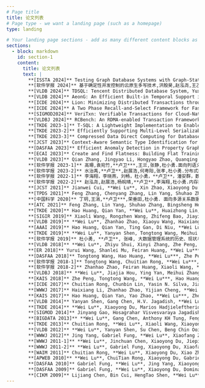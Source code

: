 ```yaml
---
# Page title
title: 论文列表
# Page type - we want a landing page (such as a homepage)
type: landing

# Your landing page sections - add as many different content blocks as you like
sections:
  - block: markdown
    id: section-1
    content:
      title: 论文列表
      text: |
        **[ISSTA 2024]** Testing Graph Database Systems with Graph-State Persistence Oracle.Shuang Liu, Junhao Lan, Xiaoning Du, Jiyuan Li, **Wei Lu***, Jiajun Jiang, and Xiaoyong Du, In Proceedings of the 33rd ACM SIGSOFT International Symposium on Software Testing and Analysis (ISSTA ’24) (CCF A)  
        **[软件学报 2024]** 基于确定性并发控制的云原生多写技术,洪殷昊,赵泓尧,王乙霖,史心悦,**卢卫***,杨尚,杜胜,软件学报，2024（CCF 中文 A）  
        **[VLDB 2024]** TDSQL: Tencent Distributed Database System, Yuxing Chen, Anqun Pan, Hailin Lei, Anda Ye, Shuo Han, Yan Tang, **Wei Lu**, Yunpeng Chai, Feng Zhang, Xiaoyong Du, Proc. VLDB Endow. 17(6): 3869-3882(2024) (CCF A)  
        **[VLDB 2024]** AeonG: An Efficient Built-in Temporal Support in Graph Databases, Jiamin Hou, Zhanhao Zhao, Zhouyu Wang, **Wei Lu***, Guodong Jin, Dong Wen, Xiaoyong Du,  Proc. VLDB Endow. 17(6): 1515-1527 (2024) (CCF A)  
        **[ICDE 2024]** Lion: Minimizing Distributed Transactions through Adaptive Replica Provision, Qiushi Zheng, Zhanhao Zhao, **Wei Lu***, Chang Yao, Yuxing Chen, Anqun Pan, Xiaoyong Du, ICDE 2024 (CCF A)  
        **[ICDE 2024]** A Two Phase Recall-and-Select Framework for Fast Model Selection，Jianwei Cui, Wenhang Shi, Honglin Tao, **Wei Lu***, Xiaoyong Du*，ICDE 2024. (CCF A)  
        **[SIGMOD2024]** VeriTxn: Verifiable Transactions for Cloud-Native Databases with Storage Disaggregation, Zhanhao Zhao, Hexiang Pan, Gang Chen, Xiaoyong Du, **Wei Lu**, Beng Chin Ooi，SIGMOD 2024. (CCF A)  
        **[VLDBJ 2024]** RCBench: An RDMA-enabled Transaction Framework for Analyzing Concurrency Control Algorithms, Hongyao Zhao, Jingyao Li, **Wei Lu***, Qian Zhang, Wanqing Yang, Jiajia Zhong, Meihui Zhang, Haixiang Li, Xiaoyong Du, Anqun Pan, VLDB Journal, 2023, (CCF A)  
        **[TKDE 2023-1]** T-SQL: A Lightweight Implementation to Enable Built-in Temporal Support in MVCC-Based RDBMSs, Zhanhao Zhao, **Wei Lu***, Hongyao Zhao, Zongyan He, Haixiang Li, Anqun Pan, Xiaoyong Du*, IEEE Trans. Knowl. Data Eng. 35(1): 1028-1042 (2023) (CCF A)  
        **[TKDE 2023-2]** Efficiently Supporting Multi-Level Serializability in Decentralized Database Systems, Zhanhao Zhao, Hongyao Zhao, Qiyu Zhuang, **Wei Lu***, Haixiang Li, Meihui Zhang, Anqun Pan, Xiaoyong Du*, IEEE Trans. Knowl. Data Eng. 35(12): 12618-12633 (2023) (CCF A)  
        **[TKDE 2023-3]** Compressed Data Direct Computing for Databases, Weitao Wan, Feng Zhang, Chenyang Zhang, Mingde Zhang, Jidong Zhai, Yunpeng Chai,Huanchen Zhang, **Wei Lu**, Yuxing Chen, Haixiang Li, Anqun Pan, Xiaoyong Du, IEEE Trans. Knowl. Data Eng., 2023 (CCF A)  
        **[JCST 2023]** Context-Aware Semantic Type Identification for Relational Attributes, Yue Ding, Yuhe Guo, **Wei Lu***, Hai-Xiang Li, Meihui Zhang, Hui Li, An-Qun Pan, Xiaoyong Du, J. Comput. Sci. Technol. 38(4): 927-946 (2023) (CCF B)  
        **[DASFAA 2023]** Efficient Anomaly Detection in Property Graphs, Jiamin Hou, Yuhong Lei, Zhe Peng, **Wei Lu***, Feng Zhang, Xiaoyong Du, DASFAA (3) 2023: 120-136 (CCF B)  
        **[ECAI 2023]** Create and Find Flatness: Building Flat Training Spaces in Advance for Continual Learning, Wenhang Shi, Yiren Chen, Zhe Zhao, **Wei Lu***, Kimmo Yan, Xiaoyong Du, ECAI 2023: 2138-2145 (CCF B)  
        **[VLDB 2023]** Qian Zhang, Jingyao Li, Hongyao Zhao, Quanqing Xu, **Wei Lu***, Jinliang Xiao, Fusheng Han, Chuanhui Yang, Xiaoyong Du:Efficient Distributed Transaction Processing in Heterogeneous Networks. Proc. VLDB Endow. 16(6): 1372-1385 (2023) (CCF A)  
        **[软件学报 2023-1]** 高珊,袁宛竹,**卢卫***,王兰,张静,杜小勇.面向列语义识别的共现属性交互模型构建与优化.软件学报,2023,34(3):1010-1026（CCF 中文 A）  
        **[软件学报 2023-2]** 水治禹,**卢卫**,赵展浩,何粤阳,张孝,杜小勇.分布式数据库多级一致性统一建模理论研究.软件学报,2023,34(5):2392-2412（CCF 中文 A）  
        **[软件学报 2022-1]** 李海翔，李晓燕，刘畅，杜小勇，**卢卫**，潘安群，数据库管理系统中数据异常体系化定义与分类，软件学报，2022, 33(3), （CCF 中文 A）  
        **[软件学报 2022-2]** 赵泓尧,赵展浩,杨皖晴,**卢卫**,李海翔,杜小勇.内存数据库并发控制算法的实验研究.软件学报,2022,33(3):867-890（CCF 中文 A）  
        **[JCST 2021]** Jianwei Cui, **Wei Lu**, Xin Zhao, Xiaoyong Du:Efficient Model Store and Reuse in an OLML Database System. J. Comput. Sci. Technol. 36(4): 792-805 (2021) (CCF B)  
        **[TPDS 2021]** Feng Zhang, Chenyang Zhang, Lin Yang, Shuhao Zhang, Bingsheng He, **Wei Lu**, Xiaoyong Du:Fine-Grained Multi-Query Stream Processing on Integrated Architectures. IEEE Trans. Parallel Distributed Syst. 32(9): 2303-2320 (2021) (CCF A)  
        **[中国科学 2020]** 丁玥,王涓,**卢卫***,荣垂田,杜小勇. 面向多源关系数据的融合, 中国科学:信息科学, 50(5), 649-661, 2020, CCF A (CCF 中文A）  
        **[ATC 2021]** Feng Zhang, Lin Yang, Shuhao Zhang, Bingsheng He, **Wei Lu**, Xiaoyong Du. FineStream: Fine-Grained Window-Based Stream Processing on CPU-GPU Integrated Architectures，2020 {USENIX} Annual Technical Conference ({USENIX}{ATC} 20), 633-647 （CCF A）  
        **[TKDE 2020]** Hao Huang, Qian Yan, **Wei Lu**, Huaizhong Lin, Yunjun Gao, Lei Chen. LERI: Local Exploration for Rare-Category Identification. IEEE Trans. Knowl. Data Eng. 32(9): 1761-1772 (2020) （CCF A）  
        **[SIGIR 2019]** Xiaoli Wang, Rongzhen Wang, Zhifeng Bao, Jiayin Liang and **Wei Lu***, Effective Medical Archives Processing Using Knowledge Graphs, SIGIR 2019: 1141-1144 (CCF A)  
        **[VLDB 2019]** **Wei Lu**, Zhanhao Zhao, Xiaoyu Wang, Haixiang Li, Zhenmiao Zhang, Zhiyu Shui, Sheng Ye, Anqun Pan, Xiaoyong Du: A lightweight and efficient temporal database management system in TDSQL，Proceedings of the VLDB Endowment 12 (12), 2035-2046（CCF A）  
        **[AAAI 2019]** Hao Huang, Qian Yan, Ting Gan, Di Niu, **Wei Lu***, Yunjun Gao, Learning Diffusions without Timestamps, AAAI 2019: 582-589（CCF A）  
        **[TKDE 2019]** **Wei Lu**, Yanyan Shen, Tongtong Wang, Meihui Zhang, Xiaoyong Du, Fast Failure Recovery in Vertex-centric Distributed Graph Processing Systems, IEEE Transactions on Knowledge and Data Engineering, 31(4):733-746,2019（CCF A）  
        **[软件学报 2019]** 杜小勇, **卢卫**, 张峰, 大数据管理系统的历史、现状与未来,软件学报, 2019, 30(1):127-141 (CCF 中文A）  
        **[VLDB 2018]** **Wei Lu**, Zhiyu Shui, Xinyi Zhang, Zhe Peng, Xiao Zhang, Xiaoyong Du, Hao Huang, Xiaoyu Wang, Anqun Pan, Haixiang Li, MSQL+: A Plugin Toolkit for Similarity Search under Metric Spaces in Distributed Relational Database Systems, PVLDB, 11(12):1970-1973, 2018（CCF A）  
        **[ER 2018]** Yurui Wang, Shanlei Mu, Feiran Huang, **Wei Lu***, Yueguo Chen, An In-Depth Benchmarking Study on Bill of Materials for High-End Manufacturing, ER 2018: 75-90（CCF C）  
        **[DASFAA 2018]** Tongtong Wang, Hao Huang, **Wei Lu***, Zhe Peng, Xiaoyong Du, Efficient and Scalable Mining of Frequent Subgraphs Using Distributed Graph Processing Systems. DASFAA (1) 2018: 891-907（CCF B）  
        **[软件学报 2018-1]** Tongtong Wang, Chuitian Rong, **Wei Lu***, Xiaoyong Du, A Survey on Distributed Graph Processing Systems, Journal of Software（软件学报）,2018,29(3):569−586 (CCF 中文A）  
        **[软件学报 2018-2]** Zhanhao Zhao, Feiran Huang, Xiaoli Wang, **Wei Lu**, Xiaoyong Du, A SQL-Based Solution for Fast Graph Similarity Search, Journal of Software（软件学报）,2018,29(3):689-702 (CCF 中文A）  
        **[VLDBJ 2018]** **Wei Lu**, Jiajia Hou, Ying Yan, Meihui Zhang, Xiaoyong Du, Thomas Moscibroda, MSQL: Efficient Similarity Search in Metric Spaces using SQL, The VLDB Journal 2017 26:829–854（CCF A）  
        **[KAIS 2018]** Zhe Peng, Tongtong Wang, **Wei Lu***, Hao Huang, Xiaoyong Du, Feng Zhao, Anthony K. H. Tung: Mining frequent subgraphs from tremendous amount of small graphs using MapReduce. Knowl. Inf. Syst. 56(3): 663-690 (2018) （CCF B）  
        **[ICDE 2017]** Chuitian Rong, Chunbin Lin, Yasin N. Silva, Jianguo Wang, **Wei Lu**, Xiaoyong Du, Fast and Scalable Distributed Set Similarity Joins for Big Data Analytics, ICDE 2017: 1059-1070（CCF A）  
        **[WWWJ 2017]** Haixiang Li, Zhanhao Zhao, Yijian Cheng, **Wei Lu***, Xiaoyong Du, Anqun Pan, Efficient Time-interval Data Extraction in MVCC-based RDBMS, WWW Journal 2017（CCF B）  
        **[KAIS 2017]** Hao Huang, Qian Yan, Yao Zhao, **Wei Lu***, Zhenguang Liu, Zongpeng Li, False data separation for data security in smart grids, KAIS 2017 52(3):815-834（CCF B）  
        **[VLDB 2014]** Yanyan Shen, Gang Chen, H.V. Jagadish, **Wei Lu**, Beng Chin Ooi, Bogdan Marius Tudor, Fast Failure Recovery in Distributed Graph Processing Systems, PVLDB 8(4): 437-448 (2014)（CCF A）  
        **[TKDE 2014]** **Wei Lu**, Xiaoyong Du, Marios Hadjieleftheriou, Beng Chin Ooi, “Efficiently Supporting Edit Distance based String Similarity Search Using B+-trees”, IEEE Transactions on Knowledge and Data Engineering, 26(12): 2983-2996 (2014) （CCF A）  
        **[SIGMOD 2014]** Jinyang Gao, Hosagrahar Visvesvaraya Jagadish, **Wei Lu**, Beng Chin Ooi: DSH: data sensitive hashing for high-dimensional k-nnsearch. SIGMOD 2014: 1127-1138 （CCF A）  
        **[BIGDATA 2013]** **Wei Lu**, Gang Chen, Anthony KH Tung, Feng Zhao, “Efficiently extracting frequent subgraphs using MapReduce”, the 2013 IEEE International Conference on Big Data (BigData 2013, 45/259=17.37%), pages:639-647.  
        **[TKDE 2013]** Chuitian Rong, **Wei Lu**, Xiaoli Wang, Xiaoyong Du, Yueguo Chen, Anthony K. H. Tung, “Efficient and Scalable Processing of String Similarity Join”, IEEE Transactions on Knowledge and Data Engineering (TKDE), 2013, 25(10): 2217-2230. （CCF A）  
        **[VLDB 2012]** **Wei Lu**, Yanyan Shen, Su Chen, Beng Chin Ooi，“Efficient processing of k nearest neighbor joins using mapreduce”, PVLDB 2012, 5(10), Istanbul, Turkey. （CCF A）  
        **[WWWJ 2012]** Jing Yang, Gabriel Fung, **Wei Lu**, Xiaofang Zhou, Hong Chen and Xiaoyong Du, Finding Superior Skyline Points for Multidimensional Recommendation Applications, WWW Journal, 2012, 15(1): 33-60（CCF B）  
        **[WWWJ 2011-1]** **Wei Lu**, Jinchuan Chen, Xiaoyong Du, Jieping Wang, Wei Pan: Efficient top-K approximate searches against a relation with multiple attributes. World Wide Web 14(5-6): 573-597 (2011) （CCF B）  
        **[WWWJ 2011-2]** **Wei Lu**, Gabriel Fung, Xiaoyong Du, Xiaofang Zhou, Lijiang Chen, Ke Deng,Approximate Entity Extraction in Temporal Databases, WWW Journal, 2011, 14(2): 157-186.（CCF B）  
        **[WAIM 2011]** Chuitian Rong, **Wei Lu**, Xiaoyong Du, Xiao Zhang, Efficient duplicate detection on cloud using a new signature scheme, WAIM 2011, pages: 251-263（CCF C  
        **[APWEB 2010]** **Wei Lu**, ChuiTian Rong, Xiaoyong Du, Gabriel Fung and Xiaofang Zhou, Efficient Common Items Extraction from Multiple Sorted Lists, APWeb 2010, pages:219-225 (CCF C）  
        **[DASFAA 2010]** Gabriel Fung, **Wei Lu**, Jing Yang, Xiaoyong Du and Xiaofang Zhou, Extract Interesting Skyline Points in High Dimension Space, DASFAA 2010, pages: 94-108.（CCF B）  
        **[DASFAA 2009]** Gabriel Fung, **Wei Lu**, Xiaoyong Du, Dominant and K Nearest Probabilistic Skylines, DASFAA 2009, pages:263-277（CCF B）  
        **[CIKM 2009]** Lijiang Chen, Bin Cui, HengTao Shen, **Wei Lu**, Xiaofang Zhou,Efficient Information Retrieval in Mobile Peer-to-Peer Networks, CIKM 2009, 2-6 November 2009, Hong Kong, China.（CCF B）
---
```

